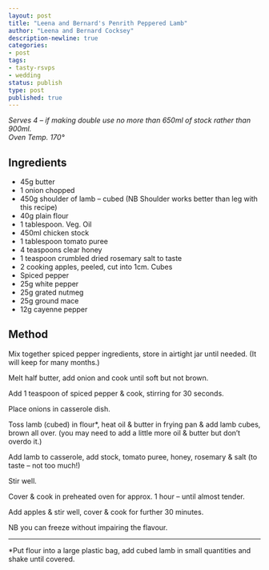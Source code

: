 ```yaml
---
layout: post
title: "Leena and Bernard's Penrith Peppered Lamb"
author: "Leena and Bernard Cocksey"
description-newline: true
categories:
- post
tags:
- tasty-rsvps
- wedding
status: publish
type: post
published: true
---
```


_Serves 4 &ndash; if making double use no more than 650ml of stock rather than 900ml._<br />
_Oven Temp. 170°_

## Ingredients

* 45g butter
* 1 onion chopped
* 450g shoulder of lamb &ndash; cubed (NB Shoulder works better than leg with this recipe)
* 40g plain flour
* 1 tablespoon. Veg. Oil
* 450ml chicken stock
* 1 tablespoon tomato puree
* 4 teaspoons clear honey
* 1 teaspoon crumbled dried rosemary salt to taste
* 2 cooking apples, peeled, cut into 1cm. Cubes
* Spiced pepper
* 25g white pepper
* 25g grated nutmeg
* 25g ground mace
* 12g cayenne pepper

## Method

Mix together spiced pepper ingredients, store in airtight jar until needed. (It will keep for many months.)

Melt half butter, add onion and cook until soft but not brown.

Add 1 teaspoon of spiced pepper & cook, stirring for 30 seconds.

Place onions in casserole dish.

Toss lamb (cubed) in flour*, heat oil & butter in frying pan & add lamb cubes, brown all over. (you may need to add a little more oil & butter but don’t overdo it.)

Add lamb to casserole, add stock, tomato puree, honey, rosemary & salt (to taste &ndash; not too much!)

Stir well.

Cover & cook in preheated oven for approx. 1 hour &ndash; until almost tender.

Add apples & stir well, cover & cook for further 30 minutes.

NB you can freeze without impairing the flavour.

***

*Put flour into a large plastic bag, add cubed lamb in small quantities and shake until covered.

